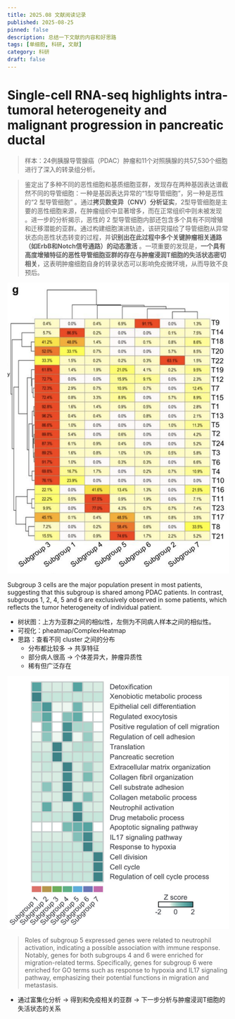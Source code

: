 ```yaml
---
title: 2025.08 文献阅读记录
published: 2025-08-25
pinned: false
description: 总结一下文献的内容和好思路
tags: [单细胞, 科研, 文献]
category: 科研
draft: false
---
```

# Single-cell RNA-seq highlights intra-tumoral heterogeneity  and malignant progression in pancreatic ductal  

> 样本：24例胰腺导管腺癌（PDAC）肿瘤和11个对照胰腺的共57,530个细胞进行了深入的转录组分析。

> 鉴定出了多种不同的恶性细胞和基质细胞亚群，发现存在两种基因表达谱截然不同的导管细胞：一种是基因表达异常的“1型导管细胞”，另一种是恶性的“2 型导管细胞” 。通过**拷贝数变异（CNV）分析证实**，2型导管细胞是主要的恶性细胞来源，在肿瘤组织中显著增多，而在正常组织中则未被发现 。进一步的分析揭示，恶性的 2 型导管细胞内部还包含多个具有不同增殖和迁移潜能的亚群。通过构建细胞演进轨迹，该研究描绘了导管细胞从异常状态向恶性状态转变的过程，并**识别出在此过程中多个关键肿瘤相关通路（如ErbB和Notch信号通路）的动态激活** 。一项重要的发现是，**一个具有高度增殖特征的恶性导管细胞亚群的存在与肿瘤浸润T细胞的失活状态密切相关**，这表明肿瘤细胞自身的转录状态可以影响免疫微环境，从而导致不良预后。



![](aug-paper/2025-08-25-14-47-08.png)

Subgroup 3 cells are the major population present in most patients, suggesting that this subgroup is shared among PDAC patients. In contrast, subgroups 1, 2, 4, 5 and 6 are exclusively observed in some patients, which reflects the tumor heterogeneity of individual patient. 

- 树状图：上方为亚群之间的相似性，左侧为不同病人样本之间的相似性。
- 可视化：pheatmap/ComplexHeatmap
- 思路：查看不同 cluster 之间的分布
  - 分布都比较多 → 共享特征
  - 部分病人很高 → 个体差异大，肿瘤异质性
  - 稀有但广泛存在

![](aug-paper/2025-08-25-22-01-07.png)

> Roles of subgroup 5 expressed genes were related to neutrophil activation, indicating a possible association with immune response. Notably, genes for both subgroups 4 and 6 were enriched for migration-related terms. Specifically, genes for subgroup 6 were enriched for GO terms such as response to hypoxia and IL17 signaling pathway, emphasizing their potential functions in migration and metastasis.

- 通过富集化分析 → 得到和免疫相关的亚群 → 下一步分析与肿瘤浸润T细胞的失活状态的关系